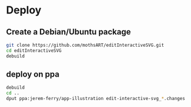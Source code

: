 # Deploy

## Create a Debian/Ubuntu package

```sh
git clone https://github.com/mothsART/editInteractiveSVG.git
cd editInteractiveSVG
debuild
```

## deploy on ppa

```sh
debuild
cd ..
dput ppa:jerem-ferry/app-illustration edit-interactive-svg_*.changes
```
